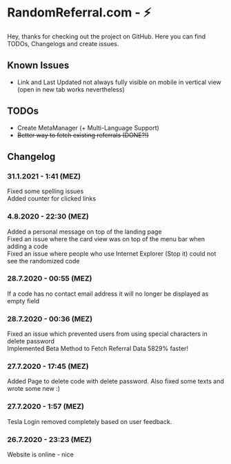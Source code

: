 # RandomReferral.com - ⚡

Hey,
thanks for checking out the project on GitHub. Here you can find TODOs, Changelogs and create issues. 

## Known Issues
- Link and Last Updated not always fully visible on mobile in vertical view (open in new tab works nevertheless)

## TODOs
- Create MetaManager (+ Multi-Language Support)
- ~~Better way to fetch existing referrals (DONE?!)~~ 

## Changelog
### 31.1.2021 - 1:41 (MEZ)
Fixed some spelling issues<br>
Added counter for clicked links

### 4.8.2020 - 22:30 (MEZ)
Added a personal message on top of the landing page<br>
Fixed an issue where the card view was on top of the menu bar when adding a code<br>
Fixed an issue where people who use Internet Explorer (Stop it) could not see the randomized code

### 28.7.2020 - 00:55 (MEZ)
If a code has no contact email address it will no longer be displayed as empty field

### 28.7.2020 - 00:36 (MEZ)
Fixed an issue which prevented users from using special characters in delete password<br>
Implemented Beta Method to Fetch Referral Data 5829% faster!

### 27.7.2020 - 17:45 (MEZ)
Added Page to delete code with delete password. Also fixed some texts and wrote some new :)

### 27.7.2020 - 1:57 (MEZ)
Tesla Login removed completely based on user feedback.

### 26.7.2020 - 23:23 (MEZ)
Website is online - nice
